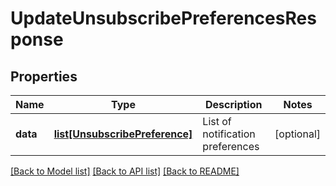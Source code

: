 # UpdateUnsubscribePreferencesResponse

## Properties
Name | Type | Description | Notes
------------ | ------------- | ------------- | -------------
**data** | [**list[UnsubscribePreference]**](UnsubscribePreference.md) | List of notification preferences | [optional] 

[[Back to Model list]](../README.md#documentation-for-models) [[Back to API list]](../README.md#documentation-for-api-endpoints) [[Back to README]](../README.md)


